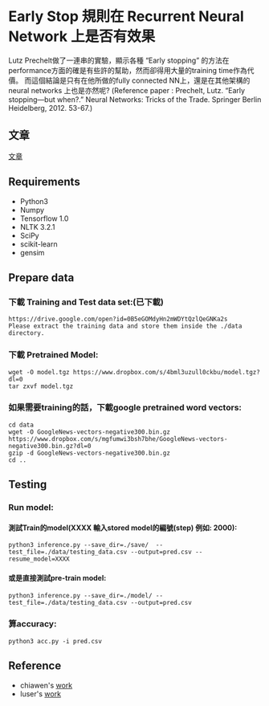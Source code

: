 # Early Stop 規則在 Recurrent Neural Network 上是否有效果
Lutz Prechelt做了一連串的實驗，顯示各種 “Early stopping” 的方法在performance方面的確是有些許的幫助，然而卻得用大量的training time作為代價。 而這個結論是只有在他所做的fully connected NN上，還是在其他架構的 neural networks 上也是亦然呢? (Reference paper : Prechelt, Lutz. “Early stopping—but when?.” Neural Networks: Tricks of the Trade. Springer Berlin Heidelberg, 2012. 53-67.)
<br/>

## 文章
[文章](https://ntumlds.wordpress.com/2017/03/25/r05922007_ai%e4%ba%ba%e5%b7%a5%e6%99%ba%e9%9a%9c/)

## Requirements
- Python3
- Numpy
- Tensorflow 1.0
- NLTK 3.2.1
- SciPy
- scikit-learn
- gensim

## Prepare data
### 下載 Training and Test data set:(已下載)
	https://drive.google.com/open?id=0B5eGOMdyHn2mWDYtQzlQeGNKa2s
	Please extract the training data and store them inside the ./data directory.
### 下載 Pretrained Model:
	wget -O model.tgz https://www.dropbox.com/s/4bml3uzull0ckbu/model.tgz?dl=0
	tar zxvf model.tgz
### 如果需要training的話，下載google pretrained word vectors:
	cd data
	wget -O GoogleNews-vectors-negative300.bin.gz https://www.dropbox.com/s/mgfumwi3bsh7bhe/GoogleNews-vectors-negative300.bin.gz?dl=0
	gzip -d GoogleNews-vectors-negative300.bin.gz
	cd ..

## Testing 
### Run model:
#### 測試Train的model(XXXX 輸入stored model的編號(step) 例如: 2000):
	python3 inference.py --save_dir=./save/  --test_file=./data/testing_data.csv --output=pred.csv --resume_model=XXXX

#### 或是直接測試pre-train model:
	python3 inference.py --save_dir=./model/ --test_file=./data/testing_data.csv --output=pred.csv

### 算accuracy:
	python3 acc.py -i pred.csv

## Reference
- chiawen's [work](https://github.com/chiawen/sentence-completion)
- luser's [work](https://github.com/hunkim/word-rnn-tensorflow)
